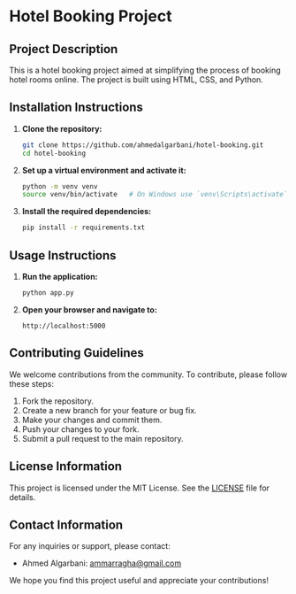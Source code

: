 # Hotel Booking Project

## Project Description
This is a hotel booking project aimed at simplifying the process of booking hotel rooms online. The project is built using HTML, CSS, and Python.

## Installation Instructions
1. **Clone the repository:**
   ```bash
   git clone https://github.com/ahmedalgarbani/hotel-booking.git
   cd hotel-booking
   ```

2. **Set up a virtual environment and activate it:**
   ```bash
   python -m venv venv
   source venv/bin/activate   # On Windows use `venv\Scripts\activate`
   ```

3. **Install the required dependencies:**
   ```bash
   pip install -r requirements.txt
   ```

## Usage Instructions
1. **Run the application:**
   ```bash
   python app.py
   ```

2. **Open your browser and navigate to:**
   ```
   http://localhost:5000
   ```

## Contributing Guidelines
We welcome contributions from the community. To contribute, please follow these steps:
1. Fork the repository.
2. Create a new branch for your feature or bug fix.
3. Make your changes and commit them.
4. Push your changes to your fork.
5. Submit a pull request to the main repository.

## License Information
This project is licensed under the MIT License. See the [LICENSE](LICENSE) file for details.

## Contact Information
For any inquiries or support, please contact:
- Ahmed Algarbani: [ammarragha@gmail.com](mailto:ammarragha@gmail.com)

We hope you find this project useful and appreciate your contributions!
